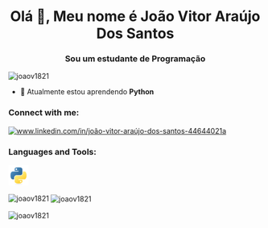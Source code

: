 <h1 align="center">Olá 👋, Meu nome é João Vitor Araújo Dos Santos</h1>
<h3 align="center">Sou um estudante de Programação</h3>

<p align="left"> <img src="https://komarev.com/ghpvc/?username=joaov1821&label=Profile%20views&color=0e75b6&style=flat" alt="joaov1821" /> </p>

- 🌱 Atualmente estou aprendendo **Python**

<h3 align="left">Connect with me:</h3>
<p align="left">
<a href="https://linkedin.com/in/www.linkedin.com/in/joão-vitor-araújo-dos-santos-44644021a" target="blank"><img align="center" src="https://raw.githubusercontent.com/rahuldkjain/github-profile-readme-generator/master/src/images/icons/Social/linked-in-alt.svg" alt="www.linkedin.com/in/joão-vitor-araújo-dos-santos-44644021a" height="30" width="40" /></a>
</p>

<h3 align="left">Languages and Tools:</h3>
<p align="left"> <a href="https://www.python.org" target="_blank"> <img src="https://raw.githubusercontent.com/devicons/devicon/master/icons/python/python-original.svg" alt="python" width="40" height="40"/> </a> </p>

<p><img align="left" src="https://github-readme-stats.vercel.app/api/top-langs?username=joaov1821&show_icons=true&locale=en&layout=compact" alt="joaov1821" /></p>

<p>&nbsp;<img align="center" src="https://github-readme-stats.vercel.app/api?username=joaov1821&show_icons=true&locale=en" alt="joaov1821" /></p>

<p><img align="center" src="https://github-readme-streak-stats.herokuapp.com/?user=joaov1821&" alt="joaov1821" /></p>
